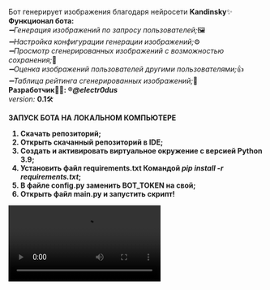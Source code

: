Бот генерирует изображения благодаря нейросети <b>Kandinsky</b>✨<br>
<b>Функционал бота:</b><br>
<em>➖Генерация изображений по запросу пользователей;</em>🖼<br>
<em>➖Настройка конфигурации генерации изображений;</em>⚙️<br>
<em>➖Просмотр сгенерированных изображений с возможностью сохранения;</em>👀<br>
<em>➖Оценка изображений пользователей другими пользователями;</em>👍<br>
<em>➖Таблица рейтинга сгенерированных изображений;</em>🥇<br>
<b>Разработчик👨‍💻: ®️<em>@electr0dus</em></b><br>
<em>version:</em> <b>0.1</b>🛠<br>


<b>ЗАПУСК БОТА НА ЛОКАЛЬНОМ КОМПЬЮТЕРЕ<b><br>
1. Скачать репозиторий;<br>
2. Открыть скачанный репозиторий в IDE;<br>
3. Создать и активировать виртуальное окружение с версией <b>Python 3.9</b>;<br>
4. Установить файл <b>requirements.txt</b> Командой <em>pip install -r requirements.txt</em>;<br>
5. В файле <b>config.py</b> заменить <b>BOT_TOKEN</b> на свой;<br>
6. Открыть файл <b>main.py</b> и запустить скрипт!

<video src='https://github.com/Electr0dus/IMGi_bot/blob/main/Bot.mp4'>
